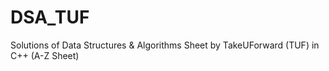 # DSA_TUF
Solutions of Data Structures &amp; Algorithms Sheet by TakeUForward (TUF) in C++ (A-Z Sheet)
